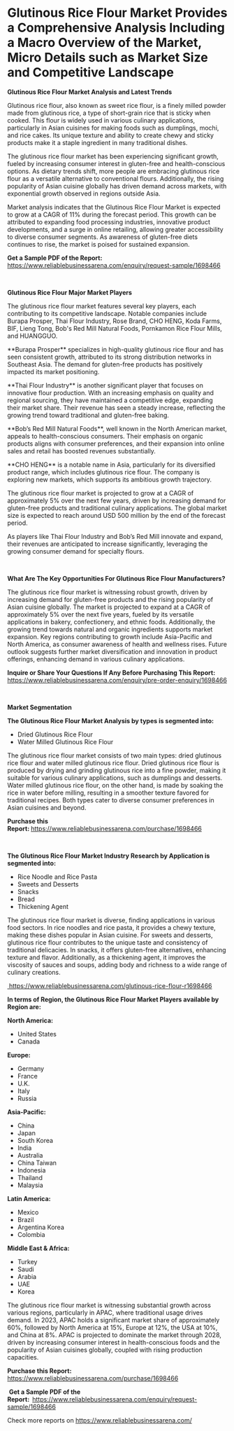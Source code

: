 <p><h1>Glutinous Rice Flour Market Provides a Comprehensive Analysis Including a Macro Overview of the Market, Micro Details such as Market Size and Competitive Landscape</h1></p><p><strong>Glutinous Rice Flour Market Analysis and Latest Trends</strong></p>
<p><p>Glutinous rice flour, also known as sweet rice flour, is a finely milled powder made from glutinous rice, a type of short-grain rice that is sticky when cooked. This flour is widely used in various culinary applications, particularly in Asian cuisines for making foods such as dumplings, mochi, and rice cakes. Its unique texture and ability to create chewy and sticky products make it a staple ingredient in many traditional dishes.</p><p>The glutinous rice flour market has been experiencing significant growth, fueled by increasing consumer interest in gluten-free and health-conscious options. As dietary trends shift, more people are embracing glutinous rice flour as a versatile alternative to conventional flours. Additionally, the rising popularity of Asian cuisine globally has driven demand across markets, with exponential growth observed in regions outside Asia.</p><p>Market analysis indicates that the Glutinous Rice Flour Market is expected to grow at a CAGR of 11% during the forecast period. This growth can be attributed to expanding food processing industries, innovative product developments, and a surge in online retailing, allowing greater accessibility to diverse consumer segments. As awareness of gluten-free diets continues to rise, the market is poised for sustained expansion.</p></p>
<p><strong>Get a Sample PDF of the Report:&nbsp;</strong> <a href="https://www.reliablebusinessarena.com/enquiry/request-sample/1698466?utm_campaign=2146&utm_medium=2&utm_source=Github&utm_content=ia&utm_term=27032025&utm_id=glutinous-rice-flour">https://www.reliablebusinessarena.com/enquiry/request-sample/1698466</a></p>
<p>&nbsp;</p>
<p><strong>Glutinous Rice Flour Major Market Players</strong></p>
<p><p>The glutinous rice flour market features several key players, each contributing to its competitive landscape. Notable companies include Burapa Prosper, Thai Flour Industry, Rose Brand, CHO HENG, Koda Farms, BIF, Lieng Tong, Bob's Red Mill Natural Foods, Pornkamon Rice Flour Mills, and HUANGGUO.</p><p>**Burapa Prosper** specializes in high-quality glutinous rice flour and has seen consistent growth, attributed to its strong distribution networks in Southeast Asia. The demand for gluten-free products has positively impacted its market positioning.</p><p>**Thai Flour Industry** is another significant player that focuses on innovative flour production. With an increasing emphasis on quality and regional sourcing, they have maintained a competitive edge, expanding their market share. Their revenue has seen a steady increase, reflecting the growing trend toward traditional and gluten-free baking.</p><p>**Bob’s Red Mill Natural Foods**, well known in the North American market, appeals to health-conscious consumers. Their emphasis on organic products aligns with consumer preferences, and their expansion into online sales and retail has boosted revenues substantially.</p><p>**CHO HENG** is a notable name in Asia, particularly for its diversified product range, which includes glutinous rice flour. The company is exploring new markets, which supports its ambitious growth trajectory.</p><p>The glutinous rice flour market is projected to grow at a CAGR of approximately 5% over the next few years, driven by increasing demand for gluten-free products and traditional culinary applications. The global market size is expected to reach around USD 500 million by the end of the forecast period.</p><p>As players like Thai Flour Industry and Bob’s Red Mill innovate and expand, their revenues are anticipated to increase significantly, leveraging the growing consumer demand for specialty flours.</p></p>
<p>&nbsp;</p>
<p><strong>What Are The Key Opportunities For Glutinous Rice Flour Manufacturers?</strong></p>
<p><p>The glutinous rice flour market is witnessing robust growth, driven by increasing demand for gluten-free products and the rising popularity of Asian cuisine globally. The market is projected to expand at a CAGR of approximately 5% over the next five years, fueled by its versatile applications in bakery, confectionery, and ethnic foods. Additionally, the growing trend towards natural and organic ingredients supports market expansion. Key regions contributing to growth include Asia-Pacific and North America, as consumer awareness of health and wellness rises. Future outlook suggests further market diversification and innovation in product offerings, enhancing demand in various culinary applications.</p></p>
<p><strong>Inquire or Share Your Questions If Any Before Purchasing This Report:</strong> <a href="https://www.reliablebusinessarena.com/enquiry/pre-order-enquiry/1698466?utm_campaign=2146&utm_medium=2&utm_source=Github&utm_content=ia&utm_term=27032025&utm_id=glutinous-rice-flour">https://www.reliablebusinessarena.com/enquiry/pre-order-enquiry/1698466</a></p>
<p>&nbsp;</p>
<p><strong>Market Segmentation</strong></p>
<p><strong>The Glutinous Rice Flour Market Analysis by types is segmented into:</strong></p>
<p><ul><li>Dried Glutinous Rice Flour</li><li>Water Milled Glutinous Rice Flour</li></ul></p>
<p><p>The glutinous rice flour market consists of two main types: dried glutinous rice flour and water milled glutinous rice flour. Dried glutinous rice flour is produced by drying and grinding glutinous rice into a fine powder, making it suitable for various culinary applications, such as dumplings and desserts. Water milled glutinous rice flour, on the other hand, is made by soaking the rice in water before milling, resulting in a smoother texture favored for traditional recipes. Both types cater to diverse consumer preferences in Asian cuisines and beyond.</p></p>
<p><strong>Purchase this Report:&nbsp;</strong><a href="https://www.reliablebusinessarena.com/purchase/1698466?utm_campaign=2146&utm_medium=2&utm_source=Github&utm_content=ia&utm_term=27032025&utm_id=glutinous-rice-flour">https://www.reliablebusinessarena.com/purchase/1698466</a></p>
<p>&nbsp;</p>
<p><strong>The Glutinous Rice Flour Market Industry Research by Application is segmented into:</strong></p>
<p><ul><li>Rice Noodle and Rice Pasta</li><li>Sweets and Desserts</li><li>Snacks</li><li>Bread</li><li>Thickening Agent</li></ul></p>
<p><p>The glutinous rice flour market is diverse, finding applications in various food sectors. In rice noodles and rice pasta, it provides a chewy texture, making these dishes popular in Asian cuisine. For sweets and desserts, glutinous rice flour contributes to the unique taste and consistency of traditional delicacies. In snacks, it offers gluten-free alternatives, enhancing texture and flavor. Additionally, as a thickening agent, it improves the viscosity of sauces and soups, adding body and richness to a wide range of culinary creations.</p></p>
<p><a href="https://www.reliablebusinessarena.com/glutinous-rice-flour-r1698466?utm_campaign=2146&utm_medium=2&utm_source=Github&utm_content=ia&utm_term=27032025&utm_id=glutinous-rice-flour">&nbsp;https://www.reliablebusinessarena.com/glutinous-rice-flour-r1698466</a></p>
<p><strong>In terms of Region, the Glutinous Rice Flour Market Players available by Region are:</strong></p>
<p>
    <p> <strong> North America: </strong>
        <ul>
            <li>United States</li>
            <li>Canada</li>
        </ul>
        </p> 
    <p> <strong> Europe: </strong>
        <ul>
            <li>Germany</li>
            <li>France</li>
            <li>U.K.</li>
            <li>Italy</li>
            <li>Russia</li>
        </ul>
        </p> 
    <p> <strong> Asia-Pacific: </strong>
        <ul>
            <li>China</li>
            <li>Japan</li>
            <li>South Korea</li>
            <li>India</li>
            <li>Australia</li>
            <li>China Taiwan</li>
            <li>Indonesia</li>
            <li>Thailand</li>
            <li>Malaysia</li>
        </ul>
        </p> 
    <p> <strong> Latin America: </strong>
        <ul>
            <li>Mexico</li>
            <li>Brazil</li>
            <li>Argentina Korea</li>
            <li>Colombia</li>
        </ul>
        </p> 
    <p> <strong> Middle East & Africa: </strong>
        <ul>
            <li>Turkey</li>
            <li>Saudi</li>
            <li>Arabia</li>
            <li>UAE</li>
            <li>Korea</li>
        </ul>
    </p>
    </p>
<p><p>The glutinous rice flour market is witnessing substantial growth across various regions, particularly in APAC, where traditional usage drives demand. In 2023, APAC holds a significant market share of approximately 60%, followed by North America at 15%, Europe at 12%, the USA at 10%, and China at 8%. APAC is projected to dominate the market through 2028, driven by increasing consumer interest in health-conscious foods and the popularity of Asian cuisines globally, coupled with rising production capacities.</p></p>
<p><strong>Purchase this Report: </strong><a href="https://www.reliablebusinessarena.com/purchase/1698466?utm_campaign=2146&utm_medium=2&utm_source=Github&utm_content=ia&utm_term=27032025&utm_id=glutinous-rice-flour">https://www.reliablebusinessarena.com/purchase/1698466</a></p>
<p>&nbsp;<strong>Get a Sample PDF of the Report:&nbsp;&nbsp;</strong><a href="https://www.reliablebusinessarena.com/enquiry/request-sample/1698466?utm_campaign=2146&utm_medium=2&utm_source=Github&utm_content=ia&utm_term=27032025&utm_id=glutinous-rice-flour">https://www.reliablebusinessarena.com/enquiry/request-sample/1698466</a></p>
<p><strong></strong></p>
<p>Check more reports on <a href="https://www.reliablebusinessarena.com/?utm_campaign=2146&utm_medium=2&utm_source=Github&utm_content=ia&utm_term=27032025&utm_id=glutinous-rice-flour">https://www.reliablebusinessarena.com/</a></p>